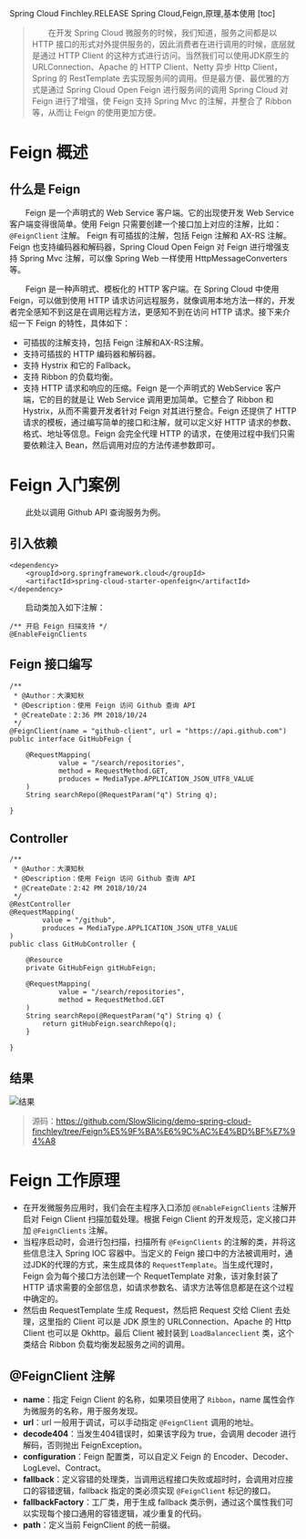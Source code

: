 Spring Cloud Finchley.RELEASE
Spring Cloud,Feign,原理,基本使用
[toc]

> &emsp;&emsp;在开发 Spring Cloud 微服务的时候，我们知道，服务之间都是以 HTTP 接口的形式对外提供服务的，因此消费者在进行调用的时候，底层就是通过 HTTP Client 的这种方式进行访问。当然我们可以使用JDK原生的 URLConnection、Apache 的 HTTP Client、Netty 异步 Http Client，Spring 的 RestTemplate 去实现服务间的调用。但是最方便、最优雅的方式是通过 Spring Cloud Open Feign 进行服务间的调用 Spring Cloud 对 Feign 进行了增强，使 Feign 支持 Spring Mvc 的注解，并整合了 Ribbon 等，从而让 Feign 的使用更加方便。

# Feign 概述

## 什么是 Feign

&emsp;&emsp;Feign 是一个声明式的 Web Service 客户端。它的出现使开发 Web Service 客户端变得很简单。使用 Feign 只需要创建一个接口加上对应的注解，比如：`@FeignClient` 注解。 Feign 有可插拔的注解，包括 Feign 注解和 AX-RS 注解。Feign 也支持编码器和解码器，Spring Cloud Open Feign 对 Feign 进行增强支持 Spring Mvc 注解，可以像 Spring Web 一样使用 HttpMessageConverters 等。

&emsp;&emsp;Feign 是一种声明式、模板化的 HTTP 客户端。在 Spring Cloud 中使用 Feign，可以做到使用 HTTP 请求访问远程服务，就像调用本地方法一样的，开发者完全感知不到这是在调用远程方法，更感知不到在访问 HTTP 请求。接下来介绍一下 Feign 的特性，具体如下：

* 可插拔的注解支持，包括 Feign 注解和AX-RS注解。
* 支持可插拔的 HTTP 编码器和解码器。
* 支持 Hystrix 和它的 Fallback。
* 支持 Ribbon 的负载均衡。
* 支持 HTTP 请求和响应的压缩。Feign 是一个声明式的 WebService 客户端，它的目的就是让 Web Service 调用更加简单。它整合了 Ribbon 和 Hystrix，从而不需要开发者针对 Feign 对其进行整合。Feign 还提供了 HTTP 请求的模板，通过编写简单的接口和注解，就可以定义好 HTTP 请求的参数、格式、地址等信息。Feign 会完全代理 HTTP 的请求，在使用过程中我们只需要依赖注入 Bean，然后调用对应的方法传递参数即可。

# Feign 入门案例

&emsp;&emsp;此处以调用 Github API 查询服务为例。

## 引入依赖

```
<dependency>
    <groupId>org.springframework.cloud</groupId>
    <artifactId>spring-cloud-starter-openfeign</artifactId>
</dependency>
```

&emsp;&emsp;启动类加入如下注解：

```
/** 开启 Feign 扫描支持 */
@EnableFeignClients 
```

## Feign 接口编写

```
/**
 * @Author：大漠知秋
 * @Description：使用 Feign 访问 Github 查询 API
 * @CreateDate：2:36 PM 2018/10/24
 */
@FeignClient(name = "github-client", url = "https://api.github.com")
public interface GitHubFeign {

    @RequestMapping(
            value = "/search/repositories",
            method = RequestMethod.GET,
            produces = MediaType.APPLICATION_JSON_UTF8_VALUE
    )
    String searchRepo(@RequestParam("q") String q);

}
```

## Controller

```
/**
 * @Author：大漠知秋
 * @Description：使用 Feign 访问 Github 查询 API
 * @CreateDate：2:42 PM 2018/10/24
 */
@RestController
@RequestMapping(
        value = "/github",
        produces = MediaType.APPLICATION_JSON_UTF8_VALUE
)
public class GitHubController {

    @Resource
    private GitHubFeign gitHubFeign;

    @RequestMapping(
            value = "/search/repositories",
            method = RequestMethod.GET
    )
    String searchRepo(@RequestParam("q") String q) {
        return gitHubFeign.searchRepo(q);
    }

}
```

## 结果

![结果](http://img.lynchj.com/d555fc8f695041509702412a302de106.png)

> 源码：https://github.com/SlowSlicing/demo-spring-cloud-finchley/tree/Feign%E5%9F%BA%E6%9C%AC%E4%BD%BF%E7%94%A8

# Feign 工作原理

* 在开发微服务应用时，我们会在主程序入口添加 `@EnableFeignClients` 注解开启对 Feign Client 扫描加载处理。根据 Feign Client 的开发规范，定义接口并加 `@FeignClients` 注解。
* 当程序启动时，会进行包扫描，扫描所有 `@FeignClients` 的注解的类，并将这些信息注入 Spring IOC 容器中。当定义的 Feign 接口中的方法被调用时，通过JDK的代理的方式，来生成具体的 `RequestTemplate`。当生成代理时，Feign 会为每个接口方法创建一个 RequetTemplate 对象，该对象封装了 HTTP 请求需要的全部信息，如请求参数名、请求方法等信息都是在这个过程中确定的。
* 然后由 RequestTemplate 生成 Request，然后把 Request 交给 Client 去处理，这里指的 Client 可以是 JDK 原生的 URLConnection、Apache 的 Http Client 也可以是 Okhttp。最后 Client 被封装到 `LoadBalanceclient` 类，这个类结合 Ribbon 负载均衡发起服务之间的调用。

## @FeignClient 注解

* **name**：指定 Feign Client 的名称，如果项目使用了 `Ribbon`，name 属性会作为微服务的名称，用于服务发现。
* **url**：url 一般用于调试，可以手动指定 `@FeignClient` 调用的地址。
* **decode404**：当发生404错误时，如果该字段为 true，会调用 decoder 进行解码，否则抛出 FeignException。
* **configuration**：Feign 配置类，可以自定义 Feign 的 Encoder、Decoder、LogLevel、Contract。
* **fallback**：定义容错的处理类，当调用远程接口失败或超时时，会调用对应接口的容错逻辑，fallback 指定的类必须实现 `@FeignClient` 标记的接口。
* **fallbackFactory**：工厂类，用于生成 fallback 类示例，通过这个属性我们可以实现每个接口通用的容错逻辑，减少重复的代码。
* **path**：定义当前 FeignClient 的统一前缀。


